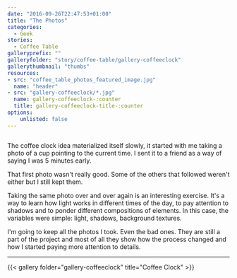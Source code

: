 ```yaml
---
date: "2016-09-26T22:47:53+01:00"
title: "The Photos"
categories: 
  - Geek
stories: 
  - Coffee Table
galleryprefix: ""
galleryfolder: "story/coffee-table/gallery-coffeeclock"
gallerythumbnail: "thumbs"
resources:
- src: "coffee_table_photos_featured_image.jpg"
  name: "header"
- src: "gallery-coffeeclock/*.jpg"
  name: gallery-coffeeclock-:counter
  title: gallery-coffeeclock-title-:counter
options:
    unlisted: false
---
```




<img src="/story/coffee-table/coffee_table_photos_featured_image.jpg" alt="" class="image fit right">
<p>The coffee clock idea materialized itself slowly, it started with me taking a photo of a cup pointing to the current time. I sent it to a friend as a way of saying I was 5 minutes early.</p>

<p>That first photo wasn't really good. Some of the others that followed weren't either but I still kept them.</p>

<p>Taking the same photo over and over again is an interesting exercise. It's a way to learn how light works in different times of the day, to pay attention to shadows and to ponder different compositions of elements. In this case, the variables were simple: light, shadows, background textures.</p>

<p>I'm going to keep all the photos I took. Even the bad ones. They are still a part of the project and most of all they show how the process changed and how I started paying more attention to details. </p>

<hr>

<div class="12u$ custom">

{{< gallery folder="gallery-coffeeclock" title="Coffee Clock" >}}

</div>

